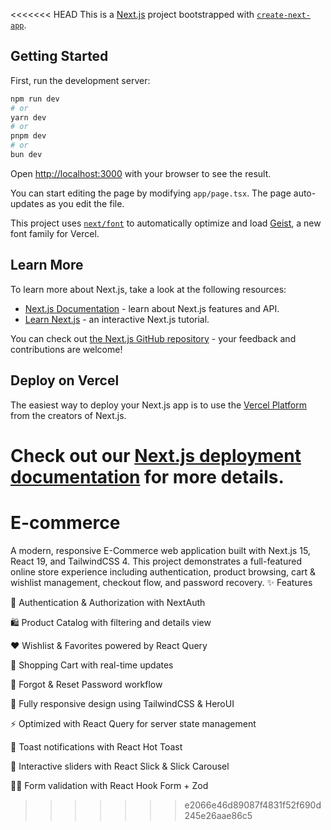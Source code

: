 <<<<<<< HEAD
This is a [Next.js](https://nextjs.org) project bootstrapped with [`create-next-app`](https://nextjs.org/docs/app/api-reference/cli/create-next-app).

## Getting Started

First, run the development server:

```bash
npm run dev
# or
yarn dev
# or
pnpm dev
# or
bun dev
```

Open [http://localhost:3000](http://localhost:3000) with your browser to see the result.

You can start editing the page by modifying `app/page.tsx`. The page auto-updates as you edit the file.

This project uses [`next/font`](https://nextjs.org/docs/app/building-your-application/optimizing/fonts) to automatically optimize and load [Geist](https://vercel.com/font), a new font family for Vercel.

## Learn More

To learn more about Next.js, take a look at the following resources:

- [Next.js Documentation](https://nextjs.org/docs) - learn about Next.js features and API.
- [Learn Next.js](https://nextjs.org/learn) - an interactive Next.js tutorial.

You can check out [the Next.js GitHub repository](https://github.com/vercel/next.js) - your feedback and contributions are welcome!

## Deploy on Vercel

The easiest way to deploy your Next.js app is to use the [Vercel Platform](https://vercel.com/new?utm_medium=default-template&filter=next.js&utm_source=create-next-app&utm_campaign=create-next-app-readme) from the creators of Next.js.

Check out our [Next.js deployment documentation](https://nextjs.org/docs/app/building-your-application/deploying) for more details.
=======
# E-commerce
A modern, responsive E-Commerce web application built with Next.js 15, React 19, and TailwindCSS 4. This project demonstrates a full-featured online store experience including authentication, product browsing, cart &amp; wishlist management, checkout flow, and password recovery.
✨ Features

🔐 Authentication & Authorization with NextAuth

🛍️ Product Catalog with filtering and details view

❤️ Wishlist & Favorites powered by React Query

🛒 Shopping Cart with real-time updates

🔑 Forgot & Reset Password workflow

📱 Fully responsive design using TailwindCSS & HeroUI

⚡ Optimized with React Query for server state management

🔔 Toast notifications with React Hot Toast

🎠 Interactive sliders with React Slick & Slick Carousel

🧑‍💻 Form validation with React Hook Form + Zod

 
>>>>>>> e2066e46d89087f4831f52f690d245e26aae86c5
